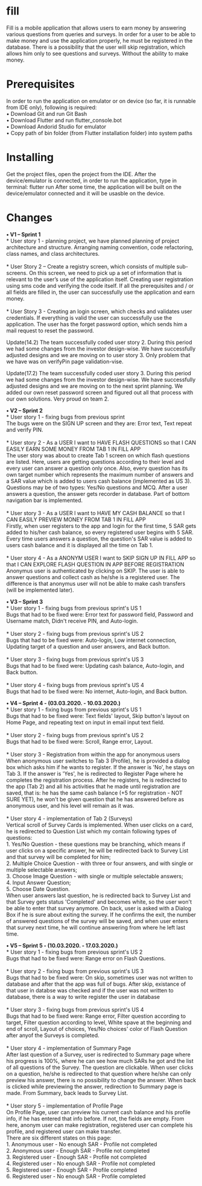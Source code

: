 # fill
Fill is a mobile application that allows users to earn money by answering various questions from queries and surveys.
In order for a user to be able to make money and use the application properly, he must be registered in the database.
There is a possibility that the user will skip registration, which allows him only to see questions and surveys. Without the ability to make money.

# Prerequisites
In order to run the application on emulator or on device (so far, it is runnable from IDE only), following is required:<br/>
•	Download Git and run Git Bash<br/>
•	Download Flutter and run flutter_console.bot<br/>
•	Download Andorid Studio for emulator<br/>
•	Copy path of bin folder (from Flutter installation folder) into system paths

# Installing
Get the project files, open the project from the IDE. After the device/emulator is connected, in order to run the application, type in terminal:
		flutter run
After some time, the application will be built on the device/emulator connected and it will be usasble on the device.

# Changes
**•	V1 – Sprint 1<br/>** *
  	User story 1 - planning project, we have planned 
   planning of project architecture and structure.
   Arranging naming convention, code refactoring, class names, and class architectures.<br/><br/>*
   	User Story 2 – Create a registry screen, which consists of multiple sub-screens. On this screen, we need to pick up a set of information that is relevant to the user’s use of the application itself.
Creating user registration using sms code and verifying the code itself.
If all the prerequisites and / or all fields are filled in, the user can successfully use the application and earn money.<br/><br/>*
   	User Story 3 - Creating an login screen, which checks and validates user credentials. If everything is valid the user can successfully use the application.
The user has the forget password option, which sends him a mail request to reset the password.

Update(14.2)
The team successfully coded user story 2. During this period we had some changes from the investor design-wise. We have successfully adjusted designs and we are moving on to user story 3.
Only problem that we have was on verifyPin page validation-vise.

Update(17.2)
The team successfully coded user story 3. During this period we had some changes from the investor design-wise. We have successfully adjusted designs and we are moving on to the next sprint planning. We added our own reset password screen and figured out all that process with our own solutions. 
Very proud on team 2.

**•	V2 – Sprint 2<br/>** *
  	User story 1 - fixing bugs from previous sprint<br/>
	The bugs were on the SIGN UP screen and they are: Error text, Text repeat and verify PIN.<br/><br/>*
  	User story 2 - As a USER I want to HAVE FLASH QUESTIONS so that I CAN EASILY EARN SOME MONEY FROM TAB 1 IN FILL APP<br/>
	The user story was about to create Tab 1 screen on which flash questions are listed. Here, users are getting questions according to their level and every user can answer a question only once. Also, every question has its own target number which represents the maximum number of answers and a SAR value which is added to users cash balance (implemented as US 3). Questions may be of two types: Yes/No questions and MCQ. After a user answers a question, the answer gets recorder in database. Part of bottom navigation bar is implemented.<br/><br/>*
	User story 3 - As a USER I want to HAVE MY CASH BALANCE so that I CAN EASILY PREVIEW MONEY FROM TAB 1 IN FILL APP<br/>
	Firstly, when user registers to the app and login for the first time, 5 SAR gets added to his/her cash balance, so every registered user begins with 5 SAR. Every time users answers a question, the question's SAR value is added to users cash balance and it is displayed all the time on Tab 1.<br/><br/>*
	User story 4 - As a ANONYM USER I want to SKIP SIGN UP IN FILL APP so that I CAN EXPLORE FLASH QUESTION IN APP BEFORE REGISTRATION<br/>
	Anonymus user is authenticated by clicking on SKIP. The user is able to answer questions and collect cash as he/she is a registered user. The difference is that anonymus user will not be able to make cash transfers (will be implemented later).
	
**•	V3 – Sprint 3<br/>** *
	User story 1 - fixing bugs from previous sprint's US 1<br/>
	Bugs that had to be fixed were: Error text for password field, Password and Username match, Didn't receive PIN, and Auto-login.<br/><br/>*
	User story 2 - fixing bugs from previous sprint's US 2<br/>
	Bugs that had to be fixed were: Auto-login, Low internet connection, Updating target of a question and user answers, and Back button.<br/><br/>*
	User story 3 - fixing bugs from previous sprint's US 3<br/>
	Bugs that had to be fixed were: Updating cash balance, Auto-login, and Back button.<br/><br/>*
	User story 4 - fixing bugs from previous sprint's US 4<br/>
	Bugs that had to be fixed were: No internet, Auto-login, and Back button.<br/>

**•	V4 – Sprint 4 - (03.03.2020. - 10.03.2020.)<br/>** *
	User story 1 - fixing bugs from previous sprint's US 1<br/>
	Bugs that had to be fixed were: Text fields' layout, Skip button's layout on Home Page, and repeating text on input in email input text field.<br/><br/>*
	User story 2 - fixing bugs from previous sprint's US 2<br/>
	Bugs that had to be fixed were: Scroll, Range error, Layout.<br/><br/>*
	User story 3 - Registration from within the app for anonymous users<br/>
	When anonymous user switches to Tab 3 (Profile), he is provided a dialog box which asks him if he wants to register. If the answer is 'No', he stays on Tab 3. If the answer is 'Yes', he is redirected to Register Page where he completes the registration process. After he registers, he is redirected to the app (Tab 2) and all his activities that he made until registration are saved, that is: he has the same cash balance (+5 for registration - NOT SURE YET), he won't be given question that he has answered before as anonymous user, and his level will remain as it was.<br/><br/>*
	User story 4 - implementation of Tab 2 (Surveys)<br/>
	Vertical scroll of Survey Cards is implemented. When user clicks on a card, he is redirected to Question List which my contain following types of questions:<br/>
		1. Yes/No Question - these questions may be branching, which means if user clicks on a specific answer, he will be redirected back to Survey List and that survey will be completed for him; <br/>
		2. Multiple Choice Question - with three or four answers, and with single or multiple selectable answers; <br/>
		3. Choose Image Question - with single or multiple selectable answers;<br/>
		4. Input Answer Question; <br/>
		5. Choose Date Question.<br/>
When user answers last question, he is redirected back to Survey List and that Survey gets status 'Completed' and becomes white, so the user won't be able to enter that survey anymore.
On back, user is asked with a Dialog Box if he is sure about exiting the survey. If he confirms the exit, the number of answered questions of the survey will be saved, and when user enters that survey next time, he will continue answering from where he left last time.

**•	V5 – Sprint 5 - (10.03.2020. - 17.03.2020.)<br/>** *
	User story 1 - fixing bugs from previous sprint's US 2<br/>
	Bugs that had to be fixed were: Range error on Flash Questions.<br/><br/>*
	User story 2 - fixing bugs from previous sprint's US 3<br/>
	Bugs that had to be fixed were: On skip, sometimes user was not written to database and after that the app was full of bugs. After skip, existance of that user in databse was checked and if the user was not written to database, there is a way to write register the user in database<br/><br/>*
	User story 3 - fixing bugs from previous sprint's US 4<br/>
	Bugs that had to be fixed were: Range error, Filter question according to target, Filter question according to level, White spave at the beginning and end of scroll, Layout of choices, Yes/No choices' color of Flash Question after anyof the Surveys is completed.<br/><br/>*
	User story 4 - implementation of Summary Page<br/>
	After last question of a Survey, user is redirected to Summary page where his progress is 100%, where he can see how much SARs he got and the list of all questions of the Survey. The question are clickable. When user clicks on a question, he/she is redirected to that question where he/she can only preview his answer, there is no possibility to change the answer. When back is clicked while previewing the answer, redirection to Summary page is made. From Summary, back leads to Survey List.<br/><br/>*
	User story 5 - implementation of Profile Page<br/>
	On Profile Page, user can preview his current cash balance and his profile info, if he has entered that info before. If not, the fields are empty. From here, anonym user can make registration, registered user can complete his profile, and registered user can make transfer.<br/>
	There are six different states on this page:<br/>
	1. Anonymous user - No enough SAR - Profile not completed<br/>
	2. Anonymous user - Enough SAR - Profile not completed<br/>
	3. Registered user - Enough SAR - Profile not completed<br/>
	4. Registered user - No enough SAR - Profile not completed<br/>
	5. Registered user - Enough SAR - Profile completed<br/>
	6. Registered user - No enough SAR - Profile completed<br/>
